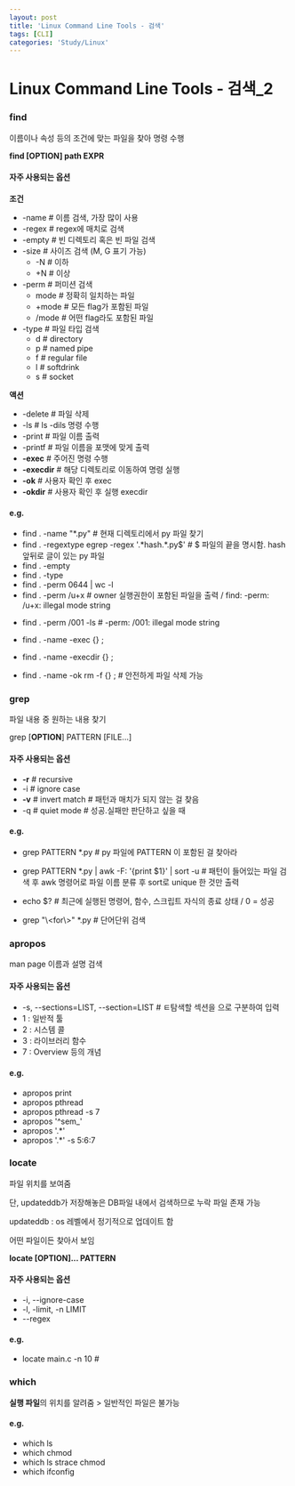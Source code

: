 ```yaml
---
layout: post
title: 'Linux Command Line Tools - 검색'
tags: [CLI]
categories: 'Study/Linux'
---
```


# Linux Command Line Tools - 검색_2



### find

이름이나 속성 등의 조건에 맞는 파일을 찾아 명령 수행

**find [OPTION] path EXPR**

#### 자주 사용되는 옵션

**조건**

- -name # 이름 검색, 가장 많이 사용
- -regex # regex에 매치로 검색 
- -empty # 빈 디렉토리 혹은 빈 파일 검색
- -size # 사이즈 검색 (M, G 표기 가능)
  - -N # 이하
  - +N # 이상
- -perm # 퍼미션 검색
  - mode # 정확히 일치하는 파일
  - +mode # 모든 flag가 포함된 파일
  - /mode # 어떤 flag라도 포함된 파일
- -type # 파일 타입 검색
  - d # directory
  - p # named pipe
  - f # regular file
  - l # softdrink
  - s # socket

**액션**

- -delete # 파일 삭제
- -ls # ls -dils 명령 수행
- -print # 파일 이름 출력
- -printf # 파일 이름을 포맷에 맞게 출력
- **-exec** # 주어진 명령 수행
- **-execdir** # 해당 디렉토리로 이동하여 명령 실행
- **-ok** # 사용자 확인 후 exec
- **-okdir** # 사용자 확인 후 실행 execdir

#### e.g. 

- find . -name "*.py" # 현재 디렉토리에서 py 파일 찾기
- find . -regextype egrep -regex '.\*hash.*.py$' # $ 파일의 끝을 명시함. hash 앞뒤로 글이 있는 py 파일
- find . -empty
- find . -type
- find . -perm 0644 | wc -l
- find . -perm /u+x  # owner 실행권한이 포함된 파일을 출력 / find: -perm: /u+x: illegal mode string

+ find . -perm /001 -ls # -perm: /001: illegal mode string

+ find . -name -exec {} \;
+ find . -name -execdir {} \;
+ find . -name -ok rm -f {} \; # 안전하게 파일 삭제 가능

 

### grep

파일 내용 중 원하는 내용 찾기

grep [**OPTION**] PATTERN [FILE...]

#### 자주 사용되는 옵션

+ **-r** # recursive 
+ -i # ignore case
+ **-v** # invert match # 패턴과 매치가 되지 않는 걸 찾음 
+ -q # quiet mode # 성공.실패만 판단하고 싶을 때

#### e.g. 

+ grep PATTERN *.py # py 파일에 PATTERN 이 포함된 걸 찾아라 
+ grep PATTERN *.py | awk -F: '{print $1}' | sort -u # 패턴이 들어있는 파일 검색 후 awk 명령어로 파일 이름 분류 후 sort로 unique 한 것만 출력

+ echo $? # 최근에 실행된 명령어, 함수, 스크립트 자식의 종료 상태 / 0 = 성공 
+ grep "\\<for\\>" *.py # 단어단위 검색



### apropos

man page 이름과 설명 검색

#### 자주 사용되는 옵션

+ -s, --sections=LIST, --section=LIST # ㅌ탐색할 섹션을 으로 구분하여 입력
+ 1 : 일반적 툴
+ 2 : 시스템 콜
+ 3 : 라이브러리 함수
+ 7 : Overview 등의 개념

#### e.g. 

+ apropos print
+ apropos pthread
+ apropos pthread -s 7
+ apropos '^sem_'
+ apropos '.*'
+ apropos '.*' -s 5:6:7



### locate

파일 위치를 보여줌

단, updateddb가 저장해놓은 DB파일 내에서 검색하므로 누락 파일 존재 가능

updateddb : os 레벨에서 정기적으로 업데이트 함

어떤 파일이든 찾아서 보임

**locate [OPTION]... PATTERN**

#### 자주 사용되는 옵션

+ -i, --ignore-case
+ -l, -limit, -n LIMIT
+ --regex



#### e.g. 

+ locate main.c -n 10 # 



### which

**실행 파일**의 위치를 알려줌 > 일반적인 파일은 불가능

#### e.g. 

+ which ls
+ which chmod 
+ which ls strace chmod
+ which ifconfig

